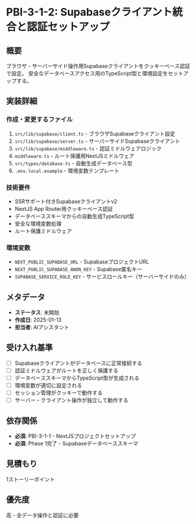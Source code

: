 # PBI-3-1-2: Supabaseクライアント統合と認証セットアップ

## 概要

ブラウザ・サーバーサイド操作用Supabaseクライアントをクッキーベース認証で設定。
安全なデータベースアクセス用のTypeScript型と環境設定をセットアップする。

## 実装詳細

### 作成・変更するファイル

1. `src/lib/supabase/client.ts` - ブラウザSupabaseクライアント設定
2. `src/lib/supabase/server.ts` - サーバーサイドSupabaseクライアント
3. `src/lib/supabase/middleware.ts` - 認証ミドルウェアロジック
4. `middleware.ts` - ルート保護用NextJSミドルウェア
5. `src/types/database.ts` - 自動生成データベース型
6. `.env.local.example` - 環境変数テンプレート

### 技術要件

- SSRサポート付きSupabaseクライアントv2
- NextJS App Router用クッキーベース認証
- データベーススキーマからの自動生成TypeScript型
- 安全な環境変数処理
- ルート保護ミドルウェア

### 環境変数

- `NEXT_PUBLIC_SUPABASE_URL` - SupabaseプロジェクトURL
- `NEXT_PUBLIC_SUPABASE_ANON_KEY` - Supabase匿名キー
- `SUPABASE_SERVICE_ROLE_KEY` - サービスロールキー（サーバーサイドのみ）

## メタデータ

- **ステータス**: 未開始
- **作成日**: 2025-01-13
- **担当者**: AIアシスタント

## 受け入れ基準

- [ ] Supabaseクライアントがデータベースに正常接続する
- [ ] 認証ミドルウェアがルートを正しく保護する
- [ ] データベーススキーマからTypeScript型が生成される
- [ ] 環境変数が適切に設定される
- [ ] セッション管理がクッキーで動作する
- [ ] サーバー・クライアント操作が独立して動作する

## 依存関係

- **必須**: PBI-3-1-1 - NextJSプロジェクトセットアップ
- **必須**: Phase 1完了 - Supabaseデータベーススキーマ

## 見積もり

1ストーリーポイント

## 優先度

高 - 全データ操作と認証に必要
